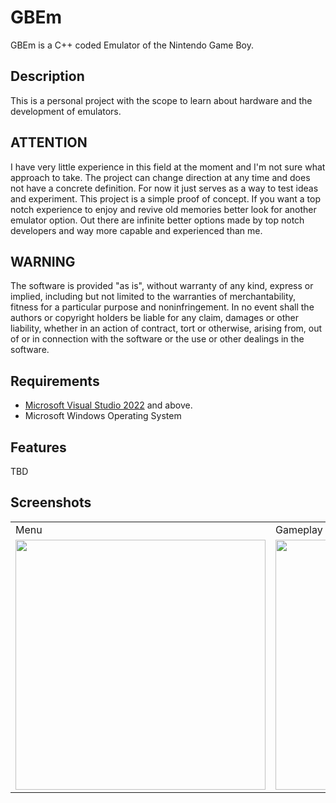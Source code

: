 # GBEm
GBEm is a C++ coded Emulator of the Nintendo Game Boy.

## Description
This is a personal project with the scope to learn about hardware and the development of emulators. 

## ATTENTION

I have very little experience in this field at the moment and I'm not sure what approach to take. The project can change direction at any time and does not have a concrete definition. For now it just serves as a way to test ideas and experiment. This project is a simple proof of concept. If you want a top notch experience to enjoy and revive old memories better look for another emulator option. Out there are infinite better options made by top notch developers and way more capable and experienced than me.

## WARNING
The software is provided "as is", without warranty of any kind, express or implied, including but not limited to the warranties of merchantability, fitness for a particular purpose and noninfringement. In no event shall the authors or copyright holders be liable for any claim, damages or other liability, whether in an action of contract, tort or otherwise, arising from, out of or in connection with the software or the use or other dealings in the software.

## Requirements
*   [Microsoft Visual Studio 2022](https://visualstudio.microsoft.com) and above.
*   Microsoft Windows Operating System

## Features
TBD

## Screenshots
 <table>
  <tr>
     <td>Menu</td>
     <td>Gameplay</td>
  </tr>
  <tr>
    <td><img src="" width=400 height=400></td>
    <td><img src="" width=400 height=400></td>
  </tr>
 </table>

